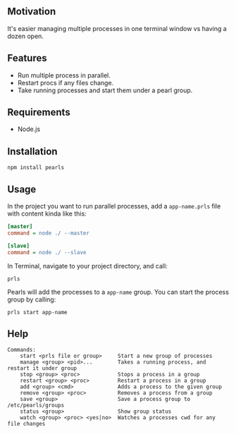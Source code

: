 ## Motivation

It's easier managing multiple processes in one terminal window vs having a dozen open.

## Features

- Run multiple process in parallel.
- Restart procs if any files change.
- Take running processes and start them under a pearl group.

## Requirements

- Node.js


## Installation

	npm install pearls

## Usage

In the project you want to run parallel processes, add a `app-name.prls` file with content kinda like this:

```ini
[master]
command = node ./ --master

[slave]
command = node ./ --slave
```

In Terminal, navigate to your project directory, and call:

```
prls
```

Pearls will add the processes to a `app-name` group. You can start the process group by calling:

```
prls start app-name
```

## Help

```
Commands:
	start <prls file or group>     Start a new group of processes
	manage <group> <pid>...        Takes a running process, and restart it under group
	stop <group> <proc>            Stops a process in a group
	restart <group> <proc>         Restart a process in a group
	add <group> <cmd>              Adds a process to the given group
	remove <group> <proc>          Removes a process from a group
	save <group>                   Save a process group to /etc/pearls/groups
	status <group>                 Show group status
	watch <group> <proc> <yes|no>  Watches a processes cwd for any file changes
```


